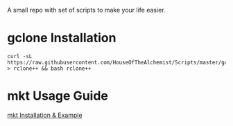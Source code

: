A small repo with set of scripts to make your life easier.

# gclone Installation

```
curl -sL https://raw.githubusercontent.com/HouseOfTheAlchemist/Scripts/master/gclone.sh > rclone++ && bash rclone++
```
# mkt Usage Guide

[mkt Installation & Example](https://github.com/HouseOfTheAlchemist/Scripts/blob/master/mkt.md)
